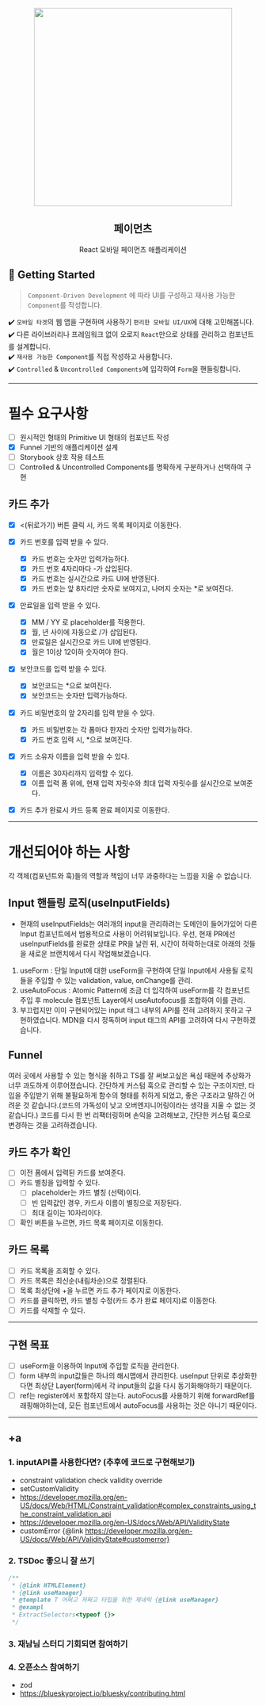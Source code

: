 <p align="middle" >
  <img src="https://techcourse-storage.s3.ap-northeast-2.amazonaws.com/0fefce79602043a9b3281ee1dd8f4be6" width="400">
</p>
<h2 align="middle">페이먼츠</h2>
<p align="middle">React 모바일 페이먼츠 애플리케이션</p>
</p>

## 🚀 Getting Started

> `Component-Driven Development` 에 따라 UI를 구성하고 재사용 가능한 `Component`를 작성합니다.

✔️ `모바일 타겟`의 웹 앱을 구현하며 사용하기 `편리한 모바일 UI/UX`에 대해 고민해봅니다.  
✔️ 다른 라이브러리나 프레임워크 없이 오로지 `React`만으로 상태를 관리하고 컴포넌트를 설계합니다.  
✔️ `재사용 가능한 Component`를 직접 작성하고 사용합니다.  
✔️ `Controlled` & `Uncontrolled Components`에 입각하여 `Form`을 핸들링합니다.

---

# 필수 요구사항

- [ ] 원시적인 형태의 Primitive UI 형태의 컴포넌트 작성
- [x] Funnel 기반의 애플리케이션 설계
- [ ] Storybook 상호 작용 테스트
- [ ] Controlled & Uncontrolled Components를 명확하게 구분하거나 선택하여 구현

## 카드 추가

- [x] <(뒤로가기) 버튼 클릭 시, 카드 목록 페이지로 이동한다.

- [x] 카드 번호를 입력 받을 수 있다.

  - [x] 카드 번호는 숫자만 입력가능하다.
  - [x] 카드 번호 4자리마다 -가 삽입된다.
  - [x] 카드 번호는 실시간으로 카드 UI에 반영된다.
  - [x] 카드 번호는 앞 8자리만 숫자로 보여지고, 나머지 숫자는 \*로 보여진다.

- [x] 만료일을 입력 받을 수 있다.

  - [x] MM / YY 로 placeholder를 적용한다.
  - [x] 월, 년 사이에 자동으로 /가 삽입된다.
  - [x] 만료일은 실시간으로 카드 UI에 반영된다.
  - [x] 월은 1이상 12이하 숫자여야 한다.

- [x] 보안코드를 입력 받을 수 있다.

  - [x] 보안코드는 \*으로 보여진다.
  - [x] 보안코드는 숫자만 입력가능하다.

- [x] 카드 비밀번호의 앞 2자리를 입력 받을 수 있다.

  - [x] 카드 비밀번호는 각 폼마다 한자리 숫자만 입력가능하다.
  - [x] 카드 번호 입력 시, \*으로 보여진다.

- [x] 카드 소유자 이름을 입력 받을 수 있다.
  - [x] 이름은 30자리까지 입력할 수 있다.
  - [x] 이름 입력 폼 위에, 현재 입력 자릿수와 최대 입력 자릿수를 실시간으로 보여준다.
- [x] 카드 추가 완료시 카드 등록 완료 페이지로 이동한다.

---

# 개선되어야 하는 사항

각 객체(컴포넌트와 훅)들의 역할과 책임이 너무 과중하다는 느낌을 지울 수 없습니다.

## Input 핸들링 로직(useInputFields)

- 현재의 useInputFields는 여러개의 input을 관리하려는 도메인이 들어가있어 다른 Input 컴포넌트에서 범용적으로 사용이 어려워보입니다. 우선, 현재 PR에선 useInputFields를 완료한 상태로 PR을 날린 뒤, 시간이 허락하는대로 아래의 것들을 새로운 브랜치에서 다시 작업해보겠습니다.

1. useForm : 단일 Input에 대한 useForm을 구현하여 단일 Input에서 사용될 로직들을 주입할 수 있는 validation, value, onChange를 관리.
2. useAutoFocus : Atomic Pattern에 조금 더 입각하여 useForm를 각 컴포넌트 주입 후 molecule 컴포넌트 Layer에서 useAutofocus를 조합하여 이를 관리.
3. 부끄럽지만 이미 구현되어있는 input 태그 내부의 API를 전혀 고려하지 못하고 구현하였습니다. MDN을 다시 정독하며 input 태그의 API를 고려하여 다시 구현하겠습니다.

## Funnel

여러 곳에서 사용할 수 있는 형식을 취하고 TS를 잘 써보고싶은 욕심 때문에 추상화가 너무 과도하게 이루어졌습니다.
간단하게 커스텀 훅으로 관리할 수 있는 구조이지만, 타입을 주입받기 위해 불필요하게 함수의 형태를 취하게 되었고, 좋은 구조라고 말하긴 어려운 것 같습니다.(코드의 가독성이 낮고 오버엔지니어링이라는 생각을 지울 수 없는 것 같습니다.)
코드를 다시 한 번 리팩터링하며 손익을 고려해보고, 간단한 커스텀 훅으로 변경하는 것을 고려하겠습니다.

## 카드 추가 확인

- [ ] 이전 폼에서 입력된 카드를 보여준다.
- [ ] 카드 별칭을 입력할 수 있다.
  - [ ] placeholder는 카드 별칭 (선택)이다.
  - [ ] 빈 입력값인 경우, 카드사 이름이 별칭으로 저장된다.
  - [ ] 최대 길이는 10자리이다.
- [ ] 확인 버튼을 누르면, 카드 목록 페이지로 이동한다.

## 카드 목록

- [ ] 카드 목록을 조회할 수 있다.
- [ ] 카드 목록은 최신순(내림차순)으로 정렬된다.
- [ ] 목록 최상단에 +을 누르면 카드 추가 페이지로 이동한다.
- [ ] 카드를 클릭하면, 카드 별칭 수정(카드 추가 완료 페이지)로 이동한다.
- [ ] 카드를 삭제할 수 있다.

---

## 구현 목표

- [ ] useForm을 이용하여 Input에 주입할 로직을 관리한다.
- [ ] form 내부의 input값들은 하나의 해시맵에서 관리한다. useInput 단위로 추상화한다면 최상단 Layer(form)에서 각 input들의 값을 다시 동기화해야하기 때문이다.
- [ ] ref는 register에서 포함하지 않는다. autoFocus를 사용하기 위해 forwardRef를 래핑해야하는데, 모든 컴포넌트에서 autoFocus를 사용하는 것은 아니기 때문이다.

---

## +a

### 1. inputAPI를 사용한다면? (추후에 코드로 구현해보기)

- constraint validation check validity override
- setCustomValidity
- https://developer.mozilla.org/en-US/docs/Web/HTML/Constraint_validation#complex_constraints_using_the_constraint_validation_api
- https://developer.mozilla.org/en-US/docs/Web/API/ValidityState
- customError {@link https://developer.mozilla.org/en-US/docs/Web/API/ValidityState#customerror}

### 2. TSDoc 좋으니 잘 쓰기

```ts
/**
 * {@link HTMLElement}
 * {@link useManager}
 * @template T 어쩌고 저쩌고 타입을 위한 제네릭 {@link useManager}
 * @exampl
 * ExtractSelectors<typeof {}>
 */
```

### 3. 재남님 스터디 기회되면 참여하기

### 4. 오픈소스 참여하기

- zod
- https://blueskyproject.io/bluesky/contributing.html
